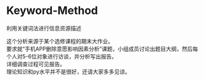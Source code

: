 # Keyword-Method
利用关键词法进行信息资源描述

这个分析来源于某个选修课程的期末大作业。  
要求就“手机APP删除意愿影响因素分析”课题，小组成员讨论出题目大纲，然后每个人对5-6位对象进行访谈，并分析写出报告。  
详细调查过程可见报告。  
理论知识和py水平并不是很好，还请大家多多见谅。  
 
